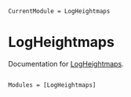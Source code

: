 ```@meta
CurrentModule = LogHeightmaps
```

# LogHeightmaps

Documentation for [LogHeightmaps](https://github.com/Dysthymiac/LogHeightmaps.jl).

```@index
```

```@autodocs
Modules = [LogHeightmaps]
```
```@bibliography
```